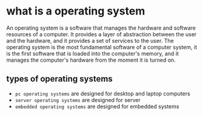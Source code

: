 # what is a operating system

An operating system is a software that manages the hardware and software resources of a computer. It provides a layer of abstraction between the user and the hardware, and it provides a set of services to the user. The operating system is the most fundamental software of a computer system, it is the first software that is loaded into the computer's memory, and it manages the computer's hardware from the moment it is turned on.

## types of operating systems
- `pc operating systems` are designed for desktop and laptop computers
- `server operating systems` are designed for server
- `embedded operating systems` are designed for embedded systems